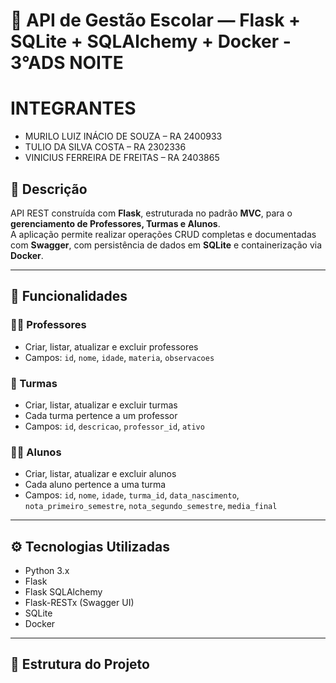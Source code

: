 # 🏫 API de Gestão Escolar — Flask + SQLite + SQLAlchemy + Docker - 3°ADS NOITE

# INTEGRANTES
- MURILO LUIZ INÁCIO DE SOUZA – RA 2400933 
- TULIO DA SILVA COSTA – RA 2302336 
- VINICIUS FERREIRA DE FREITAS – RA 2403865

## 📘 Descrição
API REST construída com **Flask**, estruturada no padrão **MVC**, para o **gerenciamento de Professores, Turmas e Alunos**.  
A aplicação permite realizar operações CRUD completas e documentadas com **Swagger**, com persistência de dados em **SQLite** e containerização via **Docker**.

---

## 🧩 Funcionalidades

### 👨‍🏫 Professores
- Criar, listar, atualizar e excluir professores  
- Campos: `id`, `nome`, `idade`, `materia`, `observacoes`

### 🏫 Turmas
- Criar, listar, atualizar e excluir turmas  
- Cada turma pertence a um professor  
- Campos: `id`, `descricao`, `professor_id`, `ativo`

### 👨‍🎓 Alunos
- Criar, listar, atualizar e excluir alunos  
- Cada aluno pertence a uma turma  
- Campos: `id`, `nome`, `idade`, `turma_id`, `data_nascimento`, `nota_primeiro_semestre`, `nota_segundo_semestre`, `media_final`

---

## ⚙️ Tecnologias Utilizadas
- Python 3.x  
- Flask  
- Flask SQLAlchemy  
- Flask-RESTx (Swagger UI)  
- SQLite  
- Docker  

---

## 🧱 Estrutura do Projeto

